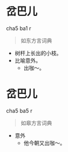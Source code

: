 # 岔巴儿
cha5 ba1 r
> 如东方言词典
- 树杆上长出的小枝。
- 比喻意外。
  - 出咖～。

# 岔巴儿
cha5 ba5 r
> 如皋方言词典
- 意外
  - 他今朝又出咖～。
